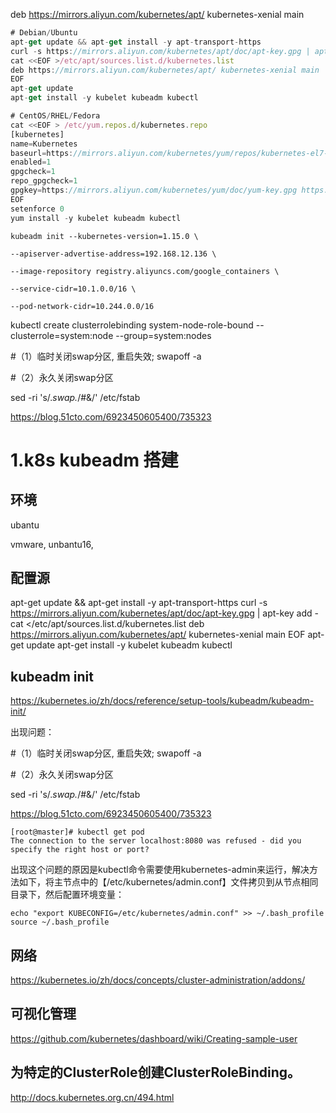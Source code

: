 deb https://mirrors.aliyun.com/kubernetes/apt/ kubernetes-xenial main



```js
# Debian/Ubuntu
apt-get update && apt-get install -y apt-transport-https
curl -s https://mirrors.aliyun.com/kubernetes/apt/doc/apt-key.gpg | apt-key add -
cat <<EOF >/etc/apt/sources.list.d/kubernetes.list
deb https://mirrors.aliyun.com/kubernetes/apt/ kubernetes-xenial main
EOF
apt-get update
apt-get install -y kubelet kubeadm kubectl

# CentOS/RHEL/Fedora
cat <<EOF > /etc/yum.repos.d/kubernetes.repo
[kubernetes]
name=Kubernetes
baseurl=https://mirrors.aliyun.com/kubernetes/yum/repos/kubernetes-el7-x86_64/
enabled=1
gpgcheck=1
repo_gpgcheck=1
gpgkey=https://mirrors.aliyun.com/kubernetes/yum/doc/yum-key.gpg https://mirrors.aliyun.com/kubernetes/yum/doc/rpm-package-key.gpg
EOF
setenforce 0
yum install -y kubelet kubeadm kubectl
```



```
kubeadm init --kubernetes-version=1.15.0 \

--apiserver-advertise-address=192.168.12.136 \

--image-repository registry.aliyuncs.com/google_containers \

--service-cidr=10.1.0.0/16 \

--pod-network-cidr=10.244.0.0/16
```



kubectl create clusterrolebinding system-node-role-bound --clusterrole=system:node --group=system:nodes



\#（1）临时关闭swap分区, 重启失效; 
swapoff -a

\#（2）永久关闭swap分区

sed -ri 's/.*swap.*/#&/' /etc/fstab

https://blog.51cto.com/6923450605400/735323





# 1.k8s kubeadm 搭建

## 环境

ubantu

vmware, unbantu16,



## 配置源

apt-get update && apt-get install -y apt-transport-https
curl -s https://mirrors.aliyun.com/kubernetes/apt/doc/apt-key.gpg | apt-key add -
cat <<EOF >/etc/apt/sources.list.d/kubernetes.list
deb https://mirrors.aliyun.com/kubernetes/apt/ kubernetes-xenial main
EOF
apt-get update
apt-get install -y kubelet kubeadm kubectl



## kubeadm init

https://kubernetes.io/zh/docs/reference/setup-tools/kubeadm/kubeadm-init/



出现问题：

#（1）临时关闭swap分区, 重启失效; 
swapoff -a

\#（2）永久关闭swap分区

sed -ri 's/.*swap.*/#&/' /etc/fstab

https://blog.51cto.com/6923450605400/735323



```
[root@master]# kubectl get pod
The connection to the server localhost:8080 was refused - did you specify the right host or port?
```

出现这个问题的原因是kubectl命令需要使用kubernetes-admin来运行，解决方法如下，将主节点中的【/etc/kubernetes/admin.conf】文件拷贝到从节点相同目录下，然后配置环境变量：

```
echo "export KUBECONFIG=/etc/kubernetes/admin.conf" >> ~/.bash_profile
source ~/.bash_profile
```



## 网络

https://kubernetes.io/zh/docs/concepts/cluster-administration/addons/



## 可视化管理

https://github.com/kubernetes/dashboard/wiki/Creating-sample-user



## 为特定的ClusterRole创建ClusterRoleBinding。

http://docs.kubernetes.org.cn/494.html 






